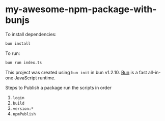 # my-awesome-npm-package-with-bunjs

To install dependencies:

```bash
bun install
```

To run:

```bash
bun run index.ts
```

This project was created using `bun init` in bun v1.2.10. [Bun](https://bun.sh) is a fast all-in-one JavaScript runtime.


Steps to Publish a package
run the scripts in order 
1. `login`
2. `build`
3. `version:*`
4. `npmPublish`